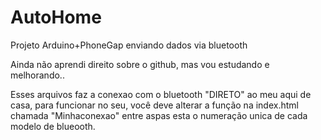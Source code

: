 AutoHome
========

Projeto Arduino+PhoneGap enviando dados via bluetooth

Ainda não aprendi direito sobre o github, mas vou estudando e melhorando..

Esses arquivos faz a conexao com o bluetooth "DIRETO" ao meu aqui de casa, para funcionar no seu, você deve alterar a função na index.html chamada "Minhaconexao" entre aspas esta o numeração unica de cada modelo de blueooth.
